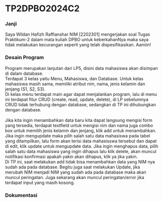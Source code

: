 <h1>TP2DPBO2024C2</h1>
<h3>Janji</h3>
Saya Wildan Hafizh Raffianshar NIM [2202301] mengerjakan soal Tugas Praktikum-2 dalam mata kuliah DPBO untuk keberkahanNya maka saya tidak melakukan kecurangan seperti yang telah dispesifikasikan. Aamiin!


<h3>Desain Program</h3>
Program merupakan lanjutan dari LP5, disini data mahasiswa akan disimpan di dalam database.<br>
Terdapat 3 kelas yaitu Menu, Mahasiswa, dan Database.
Untuk kelas mahasiswa masih sama, memiliki atribut nim, nama, jenis kelamin dan jenjang (S1, S2, S3).<br>
Di kelas menu terdapat main agar dapat menjalankan program, lalu di menu ini terdapat fitur CRUD (create, read, update, delete), di LP sebelumnya CRUD tidak terhubung dengan database, sedangkan di TP ini dihubungkan dengan database.

<br>
<br>
Jika kita ingin menambahkan data baru kita dapat langsung mengisi form yang tersedia, terdapat textfield untuk mengisi nim dan nama 
juga combo box untuk memilih jenis kelamin dan jenjang, klik add untuk menambahkan.
Jika ingin mengupdate maka pilih salah satu data mahasiswa pada tabel yang ditampilkan, lalu form akan terisi data mahasisswa tersebut dan dapat di edit, klik update untuk mengupdate data. 
Jika ingin menghapus data, pilih salah satu data mahasiswa yang ingin dihapus lalu klik delete, akan muncul notifikasi konfirmasi apakah yakin akan dihapus, klik ya jika yakin.
<br>
Di TP ini, saat melakukan add tidak bisa menambahkan data yang NIM nya sudah ada pada database. Begitu juga saat melakukan Update, jika merubah NIM menjadi NIM yang sudah ada pada database maka akan muncul peringatan.
Juga sekarang akan muncul peringatan/error jika terdapat input yang masih kosong.

<h3>Dokumentasi</h3>


